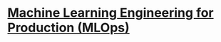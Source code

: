 # [Machine Learning Engineering for Production (MLOps)](https://www.youtube.com/watch?v=Ta14KpeZJok&list=WL&index=2&t=4s)
